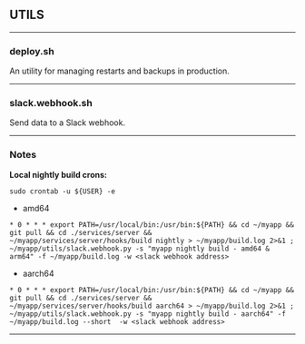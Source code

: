 ## UTILS
___
### deploy.sh

An utility for managing restarts and backups in production.
___

### slack.webhook.sh

Send data to a Slack webhook.
___
### Notes

**Local nightly build crons:** 

`sudo crontab -u ${USER} -e`

- amd64

```
* 0 * * * export PATH=/usr/local/bin:/usr/bin:${PATH} && cd ~/myapp && git pull && cd ./services/server && ~/myapp/services/server/hooks/build nightly > ~/myapp/build.log 2>&1 ; ~/myapp/utils/slack.webhook.py -s "myapp nightly build - amd64 & arm64" -f ~/myapp/build.log -w <slack webhook address>
```
- aarch64

```
* 0 * * * export PATH=/usr/local/bin:/usr/bin:${PATH} && cd ~/myapp && git pull && cd ./services/server && ~/myapp/services/server/hooks/build aarch64 > ~/myapp/build.log 2>&1 ; ~/myapp/utils/slack.webhook.py -s "myapp nightly build - aarch64" -f ~/myapp/build.log --short  -w <slack webhook address>
```
___